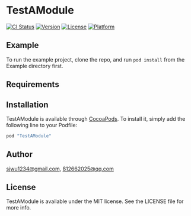 # TestAModule

[![CI Status](http://img.shields.io/travis/sjwu1234@gmail.com/TestAModule.svg?style=flat)](https://travis-ci.org/sjwu1234@gmail.com/TestAModule)
[![Version](https://img.shields.io/cocoapods/v/TestAModule.svg?style=flat)](http://cocoapods.org/pods/TestAModule)
[![License](https://img.shields.io/cocoapods/l/TestAModule.svg?style=flat)](http://cocoapods.org/pods/TestAModule)
[![Platform](https://img.shields.io/cocoapods/p/TestAModule.svg?style=flat)](http://cocoapods.org/pods/TestAModule)

## Example

To run the example project, clone the repo, and run `pod install` from the Example directory first.

## Requirements

## Installation

TestAModule is available through [CocoaPods](http://cocoapods.org). To install
it, simply add the following line to your Podfile:

```ruby
pod "TestAModule"
```

## Author

sjwu1234@gmail.com, 812662025@qq.com

## License

TestAModule is available under the MIT license. See the LICENSE file for more info.
